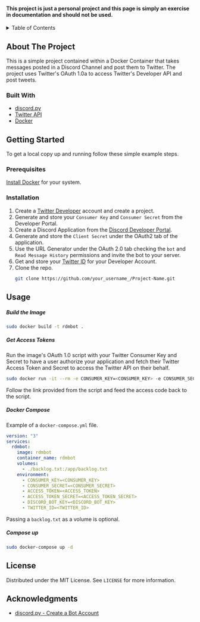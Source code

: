 <div id="top"></div>

#### **This project is just a personal project and this page is simply an exercise in documentation and should not be used.** 

<!-- TABLE OF CONTENTS -->
<details>
  <summary>Table of Contents</summary>
  <ol>
    <li>
      <a href="#about-the-project">About The Project</a>
      <ul>
        <li><a href="#built-with">Built With</a></li>
      </ul>
    </li>
    <li>
      <a href="#getting-started">Getting Started</a>
      <ul>
        <li><a href="#prerequisites">Prerequisites</a></li>
        <li><a href="#installation">Installation</a></li>
      </ul>
    </li>
    <li><a href="#usage">Usage</a></li>
    <li><a href="#license">License</a></li>
    <!-- <li><a href="#contact">Contact</a></li> -->
    <li><a href="#acknowledgments">Acknowledgments</a></li>
  </ol>
</details>



<!-- ABOUT THE PROJECT -->
## About The Project

This is a simple project contained within a Docker Container that takes messages posted in a Discord Channel and post them to Twitter. The project uses Twitter's OAuth 1.0a to access Twitter's Developer API and post tweets. 





### Built With

* [discord.py](https://discordpy.readthedocs.io/en/stable)
* [Twitter API](https://developer.twitter.com/en/products/twitter-api)
* [Docker](https://www.docker.com/)



<!-- GETTING STARTED -->
## Getting Started

To get a local copy up and running follow these simple example steps.



### Prerequisites

[Install Docker](https://docs.docker.com/get-docker/) for your system. 



### Installation

1. Create a [Twitter Developer](https://developer.twitter.com/en) account and create a project. 
2. Generate and store your `Consumer Key` and `Consumer Secret` from the Developer Portal. 
3. Create a Discord Application from the [Discord Developer Portal](https://discord.com/developers/applications).
4. Generate and store the `Client Secret` under the OAuth2 tab of the application. 
5. Use the URL Generator under the OAuth 2.0 tab checking the `bot` and `Read Message History` permissions and invite the bot to your server. 
6. Get and store your [Twitter ID](https://tweeterid.com/) for your Developer Account. 
3. Clone the repo.
   ```sh
   git clone https://github.com/your_username_/Project-Name.git
   ```



<!-- USAGE EXAMPLES -->
## Usage

##### Build the Image

```sh
sudo docker build -t rdmbot .
```

##### Get Access Tokens

Run the image's OAuth 1.0 script with your Twitter Consumer Key and Secret to have a user authorize your application and fetch their Twitter Access Token and Secret to access the Twitter API on their behalf. 

```sh
sudo docker run -it --rm -e CONSUMER_KEY=<CONSUMER_KEY> -e CONSUMER_SECRET=<CONSUMER_SECRET> rdmbot auth.py
```

Follow the link provided from the script and feed the access code back to the script. 

#####  Docker Compose

Example of a `docker-compose.yml` file. 

```yml
version: "3"
services:
  rdmbot:
    image: rdmbot
    container_name: rdmbot
    volumes:
      - ./backlog.txt:/app/backlog.txt
    environment:
      - CONSUMER_KEY=<CONSUMER_KEY>
      - CONSUMER_SECRET=<CONSUMER_SECRET>
      - ACCESS_TOKEN=<ACCESS_TOKEN>
      - ACCESS_TOKEN_SECRET=<ACCESS_TOKEN_SECRET>
      - DISCORD_BOT_KEY=<DISCORD_BOT_KEY>
      - TWITTER_ID=<TWITTER_ID>
```

Passing a `backlog.txt` as a volume is optional. 

##### Compose up
```sh
sudo docker-compose up -d
```



<!-- LICENSE -->
## License

Distributed under the MIT License. See `LICENSE` for more information.



<!-- CONTACT -->
<!--
## Contact

Your Name - [@your_twitter](https://twitter.com/your_username) - email@example.com
Project Link: [https://github.com/your_username/repo_name](https://github.com/your_username/repo_name)
-->



<!-- ACKNOWLEDGMENTS -->
## Acknowledgments

* [discord.py - Create a Bot Account](https://discordpy.readthedocs.io/en/stable/discord.html)
